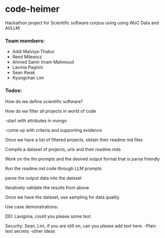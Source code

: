 # code-heimer
Hackathon project for Scientific software corpus using using WoC Data and AI/LLM

### Team members: 
- Addi Malviya-Thakur
- Reed Milewicz
- Ahmed Samir Imam Mahmoud
- Lavinia Pagnini
- Sean Kwak
- Kyungchan Lim


### Todos:
How do we define scientific software?

How do we filter all projects in world of code

  -start with attributes in mongo

  -come up with criteria and supporting evidence 
  
Once we have a list of filtered projects, obtain their readme md files

Compile a dataset of projects, urls and their readme.mds

Work on the llm prompts and the desired output format that is parse friendly 

Run the readme.md code through LLM prompts

parse the output data into the dataset

Iteratively validate the results from above 

Once we have the dataset, use sampling for data quality 



Use case demonstrations: 

DEI: Laviginia, could you please some text

Security: Sean, Lim, if you are still on, can you please add text here.
  -Plain text secrets
  -other ideas

